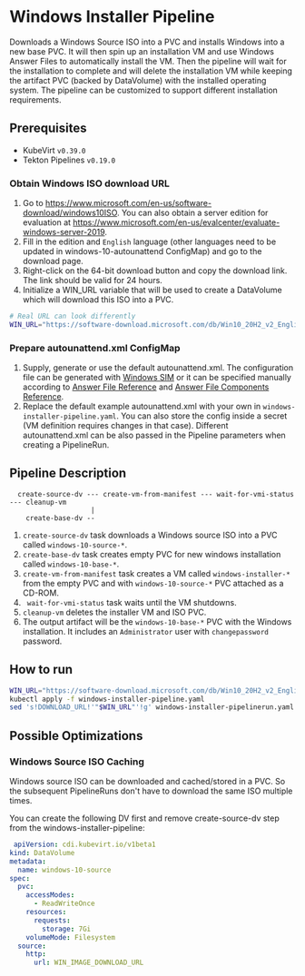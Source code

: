 # Windows Installer Pipeline

Downloads a Windows Source ISO into a PVC and installs Windows into a new base PVC.
It will then spin up an installation VM and use Windows Answer Files to automatically install the VM.
Then the pipeline will wait for the installation to complete and will delete the installation VM while keeping the artifact PVC (backed by DataVolume) with the installed operating system.
The pipeline can be customized to support different installation requirements.

## Prerequisites

- KubeVirt `v0.39.0`
- Tekton Pipelines `v0.19.0`

### Obtain Windows ISO download URL

1. Go to https://www.microsoft.com/en-us/software-download/windows10ISO. You can also obtain a server edition for evaluation at https://www.microsoft.com/en-us/evalcenter/evaluate-windows-server-2019.
2. Fill in the edition and `English` language (other languages need to be updated in windows-10-autounattend ConfigMap) and go to the download page.
3. Right-click on the 64-bit download button and copy the download link. The link should be valid for 24 hours.
4. Initialize a WIN_URL variable that will be used to create a DataVolume which will download this ISO into a PVC.

```bash
# Real URL can look differently
WIN_URL="https://software-download.microsoft.com/db/Win10_20H2_v2_English_x64.iso..."
```

### Prepare autounattend.xml ConfigMap

1. Supply, generate or use the default autounattend.xml.
   The configuration file can be generated with [Windows SIM](https://docs.microsoft.com/en-us/windows-hardware/customize/desktop/wsim/windows-system-image-manager-overview-topics)
   or it can be specified manually according to [Answer File Reference](https://docs.microsoft.com/en-us/windows-hardware/customize/desktop/wsim/answer-files-overview)
   and [Answer File Components Reference](https://docs.microsoft.com/en-us/windows-hardware/customize/desktop/unattend/components-b-unattend).
2. Replace the default example autounattend.xml with your own in `windows-installer-pipeline.yaml`.
   You can also store the config inside a secret (VM definition requires changes in that case).
   Different autounattend.xml can be also passed in the Pipeline parameters when creating a PipelineRun.

## Pipeline Description

```
  create-source-dv --- create-vm-from-manifest --- wait-for-vmi-status --- cleanup-vm
                    |
    create-base-dv --
```

1. `create-source-dv` task downloads a Windows source ISO into a PVC called `windows-10-source-*`.
2. `create-base-dv` task creates empty PVC for new windows installation called `windows-10-base-*`.
3. `create-vm-from-manifest` task creates a VM called `windows-installer-*`
   from the empty PVC and with `windows-10-source-*` PVC attached as a CD-ROM.
4. ` wait-for-vmi-status` task waits until the VM shutdowns.
5. `cleanup-vm` deletes the installer VM and ISO PVC.
6.  The output artifact will be the `windows-10-base-*` PVC with the Windows installation. 
    It includes an `Administrator` user with `changepassword` password.

## How to run

```bash
WIN_URL="https://software-download.microsoft.com/db/Win10_20H2_v2_English_x64.iso..."
kubectl apply -f windows-installer-pipeline.yaml
sed 's!DOWNLOAD_URL!'"$WIN_URL"'!g' windows-installer-pipelinerun.yaml | kubectl create -f -
```

## Possible Optimizations

### Windows Source ISO Caching

Windows source ISO can be downloaded and cached/stored in a PVC.
So the subsequent PipelineRuns don't have to download the same ISO multiple times.

You can create the following DV first and remove create-source-dv step from the windows-installer-pipeline:

```yaml
 apiVersion: cdi.kubevirt.io/v1beta1
kind: DataVolume
metadata:
  name: windows-10-source
spec:
  pvc:
    accessModes:
      - ReadWriteOnce
    resources:
      requests:
        storage: 7Gi
    volumeMode: Filesystem
  source:
    http:
      url: WIN_IMAGE_DOWNLOAD_URL
```
